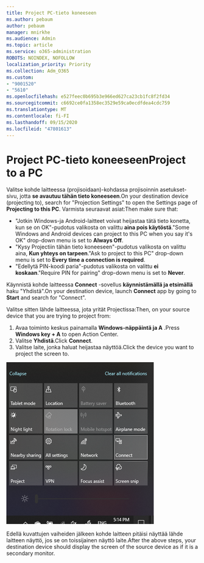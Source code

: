 ```yaml
---
title: Project PC-tieto koneeseen
ms.author: pebaum
author: pebaum
manager: mnirkhe
ms.audience: Admin
ms.topic: article
ms.service: o365-administration
ROBOTS: NOINDEX, NOFOLLOW
localization_priority: Priority
ms.collection: Adm_O365
ms.custom:
- "9001520"
- "5610"
ms.openlocfilehash: e527feec0b695b3e966ed627ca23cb1fc8f2fd34
ms.sourcegitcommit: c6692ce0fa1358ec3529e59ca0ecdfdea4cdc759
ms.translationtype: MT
ms.contentlocale: fi-FI
ms.lasthandoff: 09/15/2020
ms.locfileid: "47801613"
---
```

# <a name="project-to-a-pc"></a><span data-ttu-id="33fba-102">Project PC-tieto koneeseen</span><span class="sxs-lookup"><span data-stu-id="33fba-102">Project to a PC</span></span>

<span data-ttu-id="33fba-103">Valitse kohde laitteessa (projisoidaan)-kohdassa projisoinnin asetukset-sivu, jotta **se avautuu tähän tieto koneeseen**.</span><span class="sxs-lookup"><span data-stu-id="33fba-103">On your destination device (projecting to), search for "Projection Settings" to open the Settings page of **Projecting to this PC**.</span></span> <span data-ttu-id="33fba-104">Varmista seuraavat asiat:</span><span class="sxs-lookup"><span data-stu-id="33fba-104">Then make sure that:</span></span>
- <span data-ttu-id="33fba-105">"Jotkin Windows-ja Android-laitteet voivat heijastaa tätä tieto konetta, kun se on OK"-pudotus valikosta on valittu **aina pois käytöstä**.</span><span class="sxs-lookup"><span data-stu-id="33fba-105">"Some Windows and Android devices can project to this PC when you say it's OK" drop-down menu is set to **Always Off**.</span></span>
- <span data-ttu-id="33fba-106">"Kysy Projectiin tähän tieto koneeseen"-pudotus valikosta on valittu aina, **Kun yhteys on tarpeen**.</span><span class="sxs-lookup"><span data-stu-id="33fba-106">"Ask to project to this PC" drop-down menu is set to **Every time a connection is required**.</span></span>
- <span data-ttu-id="33fba-107">"Edellytä PIN-koodi paria"-pudotus valikosta on valittu **ei koskaan**.</span><span class="sxs-lookup"><span data-stu-id="33fba-107">"Require PIN for pairing" drop-down menu is set to **Never**.</span></span>

<span data-ttu-id="33fba-108">Käynnistä kohde laitteessa **Connect** -sovellus **käynnistämällä ja etsimällä** haku "Yhdistä".</span><span class="sxs-lookup"><span data-stu-id="33fba-108">On your destination device, launch **Connect** app by going to **Start** and search for "Connect".</span></span>

<span data-ttu-id="33fba-109">Valitse sitten lähde laitteessa, jota yrität Projectissa:</span><span class="sxs-lookup"><span data-stu-id="33fba-109">Then, on your source device that you are trying to project from:</span></span>

1. <span data-ttu-id="33fba-110">Avaa toiminto keskus painamalla **Windows-näppäintä ja A** .</span><span class="sxs-lookup"><span data-stu-id="33fba-110">Press **Windows key + A** to open Action Center.</span></span>
2. <span data-ttu-id="33fba-111">Valitse **Yhdistä**.</span><span class="sxs-lookup"><span data-stu-id="33fba-111">Click **Connect**.</span></span>
3. <span data-ttu-id="33fba-112">Valitse laite, jonka haluat heijastaa näyttöä.</span><span class="sxs-lookup"><span data-stu-id="33fba-112">Click the device you want to project the screen to.</span></span>

![Project PC-tieto koneeseen](media/project-to-a-pc.png)

<span data-ttu-id="33fba-114">Edellä kuvattujen vaiheiden jälkeen kohde laitteen pitäisi näyttää lähde laitteen näyttö, jos se on toissijainen näyttö laite.</span><span class="sxs-lookup"><span data-stu-id="33fba-114">After the above steps, your destination device should display the screen of the source device as if it is a secondary monitor.</span></span>
